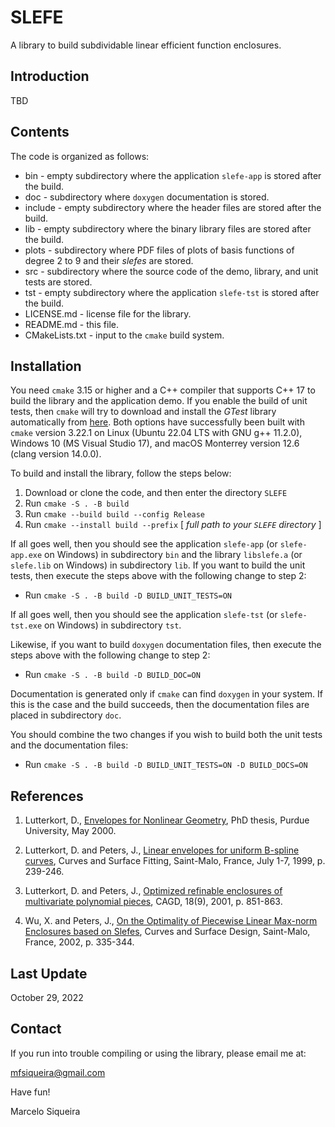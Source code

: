 # SLEFE

A library to build subdividable linear efficient function enclosures.

## Introduction  

TBD

## Contents

The code is organized as follows:  

* bin            - empty subdirectory where the application `slefe-app` is stored after the build.
* doc            - subdirectory where `doxygen` documentation is stored.
* include        - empty subdirectory where the header files are stored after the build.
* lib            - empty subdirectory where the binary library files are stored after the build.
* plots          - subdirectory where PDF files of plots of basis functions of degree 2 to 9 and their *slefes* are stored.
* src            - subdirectory where the source code of the demo, library, and unit tests are stored.
* tst            - empty subdirectory where the application `slefe-tst` is stored after the build.
* LICENSE.md     - license file for the library.  
* README.md      - this file.  
* CMakeLists.txt - input to the `cmake` build system.


## Installation  

You need `cmake` 3.15 or higher and a C++ compiler that supports C++ 17 to build
the library and the application demo. If you enable the build of unit tests, then
`cmake` will try to download and install the *GTest* library automatically from
[here](https://github.com/google/googletest/). Both options have successfully been
built with `cmake` version 3.22.1 on Linux (Ubuntu 22.04 LTS with GNU g++ 11.2.0),
Windows 10 (MS Visual Studio 17), and macOS Monterrey version 12.6 (clang version
14.0.0).

To build and install the library, follow the steps below:

1. Download or clone the code, and then enter the directory `SLEFE`
2. Run `cmake -S . -B build`
3. Run `cmake --build build --config Release`
4. Run `cmake --install build --prefix` [ *full path to your `SLEFE` directory* ]

If all goes well, then you should see the application `slefe-app` (or `slefe-app.exe`
on Windows) in subdirectory `bin` and the library `libslefe.a` (or `slefe.lib` on
Windows) in subdirectory `lib`. If you want to build the unit tests, then execute
the steps above with the following change to step 2:

+ Run `cmake -S . -B build -D BUILD_UNIT_TESTS=ON`

If all goes well, then you should see the application `slefe-tst` (or `slefe-tst.exe`
on Windows) in subdirectory `tst`.

Likewise, if you want to build `doxygen` documentation files, then execute the
steps above with the following change to step 2:

+ Run `cmake -S . -B build -D BUILD_DOC=ON`

Documentation is generated only if `cmake` can find `doxygen` in your system. If
this is the case and the build succeeds, then the documentation files are placed
in subdirectory `doc`.

You should combine the two changes if you wish to build both the unit tests and
the documentation files:

+ Run `cmake -S . -B build -D BUILD_UNIT_TESTS=ON -D BUILD_DOCS=ON`

##  References

1. Lutterkort, D.,
   [Envelopes for Nonlinear Geometry][1],
   PhD thesis, Purdue University, May 2000.

2. Lutterkort, D. and Peters, J.,
   [Linear envelopes for uniform B-spline curves][2],
   Curves and Surface Fitting, Saint-Malo, France, July 1-7, 1999, p. 239-246.

3. Lutterkort, D. and Peters, J.,
   [Optimized refinable enclosures of multivariate polynomial pieces][3],
   CAGD, 18(9), 2001, p. 851-863.

4. Wu, X. and Peters, J.,
   [On the Optimality of Piecewise Linear Max-norm Enclosures based on Slefes][4],
   Curves and Surface Design, Saint-Malo, France, 2002, p. 335-344.

[1]: https://www.cise.ufl.edu/research/SurfLab/papers/99envthesis.pdf
[2]: https://www.cise.ufl.edu/research/SurfLab/papers/stmalo.ps
[3]: https://doi.org/10.1016/S0167-8396(01)00067-X
[4]: https://www.cise.ufl.edu/research/SurfLab/papers/02stmaloSlefe.ps.gz

##  Last Update

October 29, 2022

## Contact

If you run into trouble compiling or using the library, please email me at:

<mfsiqueira@gmail.com>

Have fun!

Marcelo Siqueira
